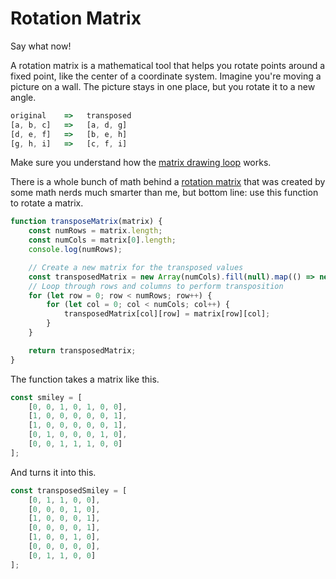 # Rotation Matrix

<p class="lead">Say what now!</p>

A rotation matrix is a mathematical tool that helps you rotate points around a fixed point, like
the center of a coordinate system. Imagine you're moving a picture on a wall. The picture stays in
one place, but you rotate it to a new angle.

```js
original    =>   transposed
[a, b, c]   =>   [a, d, g]
[d, e, f]   =>   [b, e, h]
[g, h, i]   =>   [c, f, i]
```

Make sure you understand how the [matrix drawing loop](docs/javascript/animation-exercise/05-complex-shapes#matrix-drawing-loop) works.

There is a whole bunch of math behind a <a href="https://en.wikipedia.org/wiki/Rotation_matrix" target="blank">rotation matrix</a> that was created by some math nerds much smarter than me, but bottom line: use this function to rotate a matrix.

```js
function transposeMatrix(matrix) {
    const numRows = matrix.length;
    const numCols = matrix[0].length;
    console.log(numRows);

    // Create a new matrix for the transposed values
    const transposedMatrix = new Array(numCols).fill(null).map(() => new Array(numRows));
    // Loop through rows and columns to perform transposition
    for (let row = 0; row < numRows; row++) {
        for (let col = 0; col < numCols; col++) {
            transposedMatrix[col][row] = matrix[row][col];
        }
    }

    return transposedMatrix;
}
```

The function takes a matrix like this.

```js
const smiley = [
    [0, 0, 1, 0, 1, 0, 0],
    [1, 0, 0, 0, 0, 0, 1],
    [1, 0, 0, 0, 0, 0, 1],
    [0, 1, 0, 0, 0, 1, 0],
    [0, 0, 1, 1, 1, 0, 0]
];
```

<canvas id="canvas" class="bdr-3 bdr-red my"></canvas>

And turns it into this.

```js
const transposedSmiley = [
    [0, 1, 1, 0, 0],
    [0, 0, 0, 1, 0],
    [1, 0, 0, 0, 1],
    [0, 0, 0, 0, 1],
    [1, 0, 0, 1, 0],
    [0, 0, 0, 0, 0],
    [0, 1, 1, 0, 0]
];
```
<canvas id="canvas1" class="bdr-3 bdr-red my"></canvas>
<script src="/js/animation-exercise/06-rotation-matrix.js"></script>
